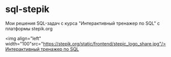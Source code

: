 # sql-stepik

Мои решения SQL-задач с курса "Интерактивный тренажер по SQL" с платформы stepik.org

<img align="left" width="100"src="https://stepik.org/static/frontend/stepic_logo_share.jpg"/> [Интерактивный тренажер по SQL](https://stepik.org/course/63054/info "Интерактивный тренажер по SQL")
